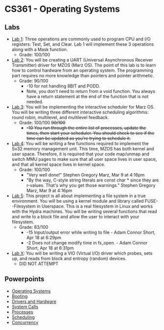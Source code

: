 # CS361 - Operating Systems

## Labs

- [Lab 1](lab1/README.md): Three operations are commonly used to program CPU and I/O registers: Test, Set, and Clear. Lab 1 will implement these 3 operations along with a Mask function.
  - Grade: 100/100
- [Lab 2](lab2/README.md): You will be creating a UART (Universal Asynchronous Receiver Transmitter) driver for MZOS (Marz OS). The point of this lab is to learn how to control hardware from an operating system. The programming part requires no more knowledge than pointers and pointer arithmetic.
  - Grade: 90/100
    - -10 for not handling 8BIT and PODD.
    - Note, you don't need to return from a void function. You always have a return statement at the end of the function that is not needed.
- [Lab 3](lab3/README.md): You will be implementing the interactive scheduler for Marz OS. You will be writing three different interactive scheduling algorithms: round robin, multilevel, and multilevel feedback.
  - Grade: 100/100 ~~90/100~~
    - ~~-10 You run through the entire list of processes, update the times, then start your scheduler. You should check to see if the time can be updated as you're trying to schedule it.~~
- [Lab 4](lab4/README.md): You will be writing a few functions required to implement the Sv32 memory management unit. This time, MZOS has both kernel and user space. Therefore, it is required that your code map/unmap and switch MMU pages to make sure that all user space lives in user space, and that all kernel space lives in kernel space.
  - Grade: 100/100
    - "Very well done!" Stephen Gregory Marz, Mar 9 at 4:16pm
    - "By the way, C-style string literals are const char * since they are r-values. That's why you get those warnings." Stephen Gregory Marz, Mar 9 at 4:16pm
- [Lab 5](lab5/README.md): This project is all about implementing a file system in a true environment. You will be using a kernel module and library called FUSE--Filesystem in Userspace. This is a real filesystem in Linux and works with the Hydra machines. You will be writing several functions that read and write to a block file and allow the user to interact with your filesystem.
  - Grade: 83/100
    - -15 Input/output error while writing to file - Adam Connor Short, Apr 18 at 6:29pm
    - -2 Does not change modify time in fs_open. - Adam Connor Short, Apr 18 at 6:31pm
- [Lab X](labX/README.md): You will be writing a VIO (Virtual I/O) driver which probes, sets up, and reads from block and entropy (random) devices.
  - DID NOT ATTEMPT


## Powerpoints

- [Operating Systems](class_notes/COSC361-Operating_Systems.pdf)
- [Booting](class_notes/COSC361-Booting.pdf)
- [Drivers and Hardware](class_notes/COSC361-Drivers_and_Hardware.pdf)
- [System Calls](class_notes/COSC361-System_Calls.pdf)
- [Processes](class_notes/COSC361-Processes.pdf)
- [Scheduling](class_notes/COSC361-Scheduling.pdf)
- [Concurrency](class_notes/COSC361-Concurrency.pdf)